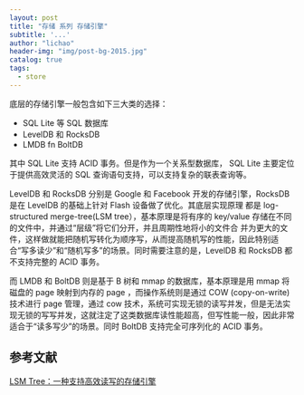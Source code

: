 ```yaml
---
layout: post
title: "存储 系列 存储引擎"
subtitle: '...'
author: "lichao"
header-img: "img/post-bg-2015.jpg"
catalog: true
tags:
  - store
---
```


底层的存储引擎一般包含如下三大类的选择：
* SQL Lite 等 SQL 数据库
* LevelDB 和 RocksDB 
* LMDB fn BoltDB 

其中 SQL Lite 支持 ACID 事务。但是作为一个关系型数据库， SQL Lite 主要定位于提供高效灵活的 SQL 查询语句支持，可以支持复杂的联表查询等。


LevelDB 和 RocksDB 分别是 Google 和 Facebook 开发的存储引擎，RocksDB 是在 LevelDB 的基础上针对 Flash 设备做了优化。其底层实现原理
都是 log-structured merge-tree(LSM tree），基本原理是将有序的 key/value 存储在不同的文件中，并通过“层级”将它们分开，并且周期性地将小的文件合
并为更大的文件，这样做就能把随机写转化为顺序写，从而提高随机写的性能，因此特别适合“写多读少”和“随机写多”的场景。同时需要注意的是，LevelDB 和 RocksDB 都不支持完整的 ACID 事务。

而 LMDB 和 BoltDB 则是基于 B 树和 mmap 的数据库，基本原理是用 mmap 将磁盘的 page 映射到内存的 page ，而操作系统则是通过 COW (copy-on-write)
技术进行 page 管理，通过 cow 技术，系统可实现无锁的读写并发，但是无法实现无锁的写写并发，这就注定了这类数据库读性能超高，但写性能一般，因此非常适合于“读多写少”的场景。同时 BoltDB 支持完全可序列化的 ACID 事务。


## 参考文献
[LSM Tree：一种支持高效读写的存储引擎](https://hzhu212.github.io/posts/2d7c5edb/)